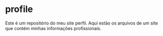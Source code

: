 # profile
Este é um repositório do meu site perfil. Aqui estão os arquivos de um site que contém minhas informações profissionais.
